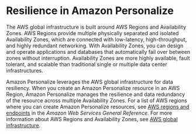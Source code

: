 # Resilience in Amazon Personalize<a name="disaster-recovery-resiliency"></a>

The AWS global infrastructure is built around AWS Regions and Availability Zones\. AWS Regions provide multiple physically separated and isolated Availability Zones, which are connected with low\-latency, high\-throughput, and highly redundant networking\. With Availability Zones, you can design and operate applications and databases that automatically fail over between zones without interruption\. Availability Zones are more highly available, fault tolerant, and scalable than traditional single or multiple data center infrastructures\. 

 Amazon Personalize leverages the AWS global infrastructure for data resiliency\. When you create an Amazon Personalize resource in an AWS Region, Amazon Personalize manages the resilience and data redundancy of the resource across multiple Availability Zones\. For a list of AWS regions where you can create Amazon Personalize resources, see [AWS regions and endpoints](https://docs.aws.amazon.com/general/latest/gr/personalize.html) in the *Amazon Web Services General Reference*\. For more information about AWS Regions and Availability Zones, see [AWS global infrastructure](http://aws.amazon.com/about-aws/global-infrastructure/)\.